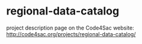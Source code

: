 regional-data-catalog
=====================

project description page on the Code4Sac website: http://code4sac.org/projects/regional-data-catalog/
